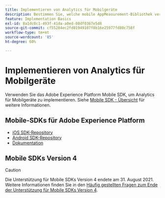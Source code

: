 ```yaml
---
title: Implementieren von Analytics für Mobilgeräte
description: Bestimmen Sie, welche mobile AppMeasurement-Bibliothek verwendet werden soll.
feature: Implementation Basics
exl-id: 8a1dc0c1-493f-41da-a0ed-08df0367e5d8
source-git-commit: cf55284ec2fd01949107f8b16e25977fd80c758f
workflow-type: tm+mt
source-wordcount: '85'
ht-degree: 60%

---
```


# Implementieren von Analytics für Mobilgeräte

Verwenden Sie das Adobe Experience Platform Mobile SDK, um Analytics für Mobilgeräte zu implementieren. Siehe [Mobile SDK - Übersicht](aep-edge/mobile-sdk/overview.md) für weitere Informationen.

## Mobile-SDKs für Adobe Experience Platform

* [iOS SDK-Repository](https://github.com/adobe/aepsdk-analytics-ios)
* [Android SDK-Repository](https://github.com/adobe/aepsdk-analytics-android)
* [Dokumentation](https://sdkdocs.com/)

## Mobile SDKs Version 4

>[!CAUTION]
>
>Die Unterstützung für Mobile SDKs Version 4 endete am 31. August 2021. Weitere Informationen finden Sie in den [Häufig gestellten Fragen zum Ende der Unterstützung für Mobile SDKs Version 4](https://developer.adobe.com/client-sdks/documentation/v4-end-of-life-faq/).

